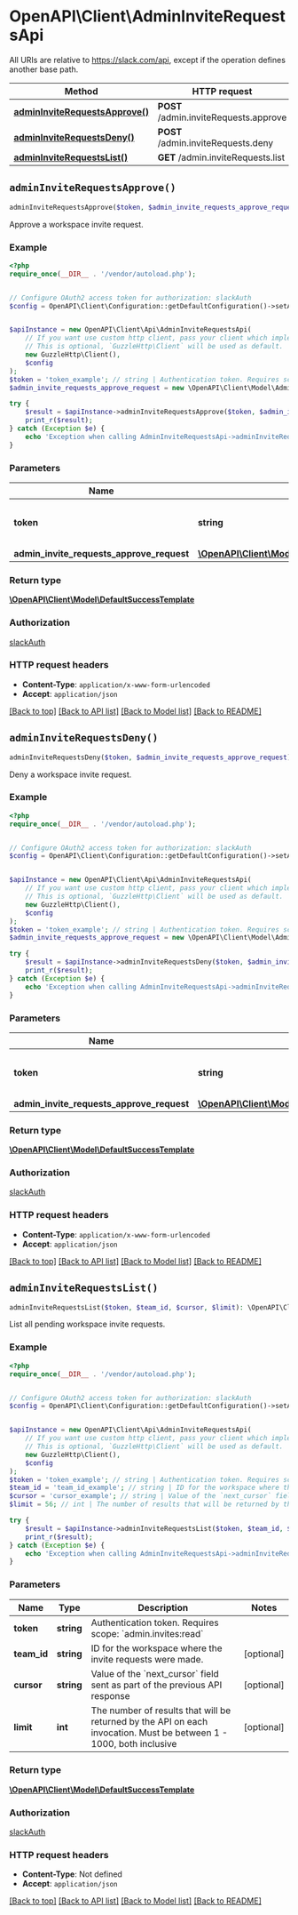 # OpenAPI\Client\AdminInviteRequestsApi

All URIs are relative to https://slack.com/api, except if the operation defines another base path.

| Method | HTTP request | Description |
| ------------- | ------------- | ------------- |
| [**adminInviteRequestsApprove()**](AdminInviteRequestsApi.md#adminInviteRequestsApprove) | **POST** /admin.inviteRequests.approve |  |
| [**adminInviteRequestsDeny()**](AdminInviteRequestsApi.md#adminInviteRequestsDeny) | **POST** /admin.inviteRequests.deny |  |
| [**adminInviteRequestsList()**](AdminInviteRequestsApi.md#adminInviteRequestsList) | **GET** /admin.inviteRequests.list |  |


## `adminInviteRequestsApprove()`

```php
adminInviteRequestsApprove($token, $admin_invite_requests_approve_request): \OpenAPI\Client\Model\DefaultSuccessTemplate
```



Approve a workspace invite request.

### Example

```php
<?php
require_once(__DIR__ . '/vendor/autoload.php');


// Configure OAuth2 access token for authorization: slackAuth
$config = OpenAPI\Client\Configuration::getDefaultConfiguration()->setAccessToken('YOUR_ACCESS_TOKEN');


$apiInstance = new OpenAPI\Client\Api\AdminInviteRequestsApi(
    // If you want use custom http client, pass your client which implements `GuzzleHttp\ClientInterface`.
    // This is optional, `GuzzleHttp\Client` will be used as default.
    new GuzzleHttp\Client(),
    $config
);
$token = 'token_example'; // string | Authentication token. Requires scope: `admin.invites:write`
$admin_invite_requests_approve_request = new \OpenAPI\Client\Model\AdminInviteRequestsApproveRequest(); // \OpenAPI\Client\Model\AdminInviteRequestsApproveRequest

try {
    $result = $apiInstance->adminInviteRequestsApprove($token, $admin_invite_requests_approve_request);
    print_r($result);
} catch (Exception $e) {
    echo 'Exception when calling AdminInviteRequestsApi->adminInviteRequestsApprove: ', $e->getMessage(), PHP_EOL;
}
```

### Parameters

| Name | Type | Description  | Notes |
| ------------- | ------------- | ------------- | ------------- |
| **token** | **string**| Authentication token. Requires scope: &#x60;admin.invites:write&#x60; | |
| **admin_invite_requests_approve_request** | [**\OpenAPI\Client\Model\AdminInviteRequestsApproveRequest**](../Model/AdminInviteRequestsApproveRequest.md)|  | [optional] |

### Return type

[**\OpenAPI\Client\Model\DefaultSuccessTemplate**](../Model/DefaultSuccessTemplate.md)

### Authorization

[slackAuth](../../README.md#slackAuth)

### HTTP request headers

- **Content-Type**: `application/x-www-form-urlencoded`
- **Accept**: `application/json`

[[Back to top]](#) [[Back to API list]](../../README.md#endpoints)
[[Back to Model list]](../../README.md#models)
[[Back to README]](../../README.md)

## `adminInviteRequestsDeny()`

```php
adminInviteRequestsDeny($token, $admin_invite_requests_approve_request): \OpenAPI\Client\Model\DefaultSuccessTemplate
```



Deny a workspace invite request.

### Example

```php
<?php
require_once(__DIR__ . '/vendor/autoload.php');


// Configure OAuth2 access token for authorization: slackAuth
$config = OpenAPI\Client\Configuration::getDefaultConfiguration()->setAccessToken('YOUR_ACCESS_TOKEN');


$apiInstance = new OpenAPI\Client\Api\AdminInviteRequestsApi(
    // If you want use custom http client, pass your client which implements `GuzzleHttp\ClientInterface`.
    // This is optional, `GuzzleHttp\Client` will be used as default.
    new GuzzleHttp\Client(),
    $config
);
$token = 'token_example'; // string | Authentication token. Requires scope: `admin.invites:write`
$admin_invite_requests_approve_request = new \OpenAPI\Client\Model\AdminInviteRequestsApproveRequest(); // \OpenAPI\Client\Model\AdminInviteRequestsApproveRequest

try {
    $result = $apiInstance->adminInviteRequestsDeny($token, $admin_invite_requests_approve_request);
    print_r($result);
} catch (Exception $e) {
    echo 'Exception when calling AdminInviteRequestsApi->adminInviteRequestsDeny: ', $e->getMessage(), PHP_EOL;
}
```

### Parameters

| Name | Type | Description  | Notes |
| ------------- | ------------- | ------------- | ------------- |
| **token** | **string**| Authentication token. Requires scope: &#x60;admin.invites:write&#x60; | |
| **admin_invite_requests_approve_request** | [**\OpenAPI\Client\Model\AdminInviteRequestsApproveRequest**](../Model/AdminInviteRequestsApproveRequest.md)|  | [optional] |

### Return type

[**\OpenAPI\Client\Model\DefaultSuccessTemplate**](../Model/DefaultSuccessTemplate.md)

### Authorization

[slackAuth](../../README.md#slackAuth)

### HTTP request headers

- **Content-Type**: `application/x-www-form-urlencoded`
- **Accept**: `application/json`

[[Back to top]](#) [[Back to API list]](../../README.md#endpoints)
[[Back to Model list]](../../README.md#models)
[[Back to README]](../../README.md)

## `adminInviteRequestsList()`

```php
adminInviteRequestsList($token, $team_id, $cursor, $limit): \OpenAPI\Client\Model\DefaultSuccessTemplate
```



List all pending workspace invite requests.

### Example

```php
<?php
require_once(__DIR__ . '/vendor/autoload.php');


// Configure OAuth2 access token for authorization: slackAuth
$config = OpenAPI\Client\Configuration::getDefaultConfiguration()->setAccessToken('YOUR_ACCESS_TOKEN');


$apiInstance = new OpenAPI\Client\Api\AdminInviteRequestsApi(
    // If you want use custom http client, pass your client which implements `GuzzleHttp\ClientInterface`.
    // This is optional, `GuzzleHttp\Client` will be used as default.
    new GuzzleHttp\Client(),
    $config
);
$token = 'token_example'; // string | Authentication token. Requires scope: `admin.invites:read`
$team_id = 'team_id_example'; // string | ID for the workspace where the invite requests were made.
$cursor = 'cursor_example'; // string | Value of the `next_cursor` field sent as part of the previous API response
$limit = 56; // int | The number of results that will be returned by the API on each invocation. Must be between 1 - 1000, both inclusive

try {
    $result = $apiInstance->adminInviteRequestsList($token, $team_id, $cursor, $limit);
    print_r($result);
} catch (Exception $e) {
    echo 'Exception when calling AdminInviteRequestsApi->adminInviteRequestsList: ', $e->getMessage(), PHP_EOL;
}
```

### Parameters

| Name | Type | Description  | Notes |
| ------------- | ------------- | ------------- | ------------- |
| **token** | **string**| Authentication token. Requires scope: &#x60;admin.invites:read&#x60; | |
| **team_id** | **string**| ID for the workspace where the invite requests were made. | [optional] |
| **cursor** | **string**| Value of the &#x60;next_cursor&#x60; field sent as part of the previous API response | [optional] |
| **limit** | **int**| The number of results that will be returned by the API on each invocation. Must be between 1 - 1000, both inclusive | [optional] |

### Return type

[**\OpenAPI\Client\Model\DefaultSuccessTemplate**](../Model/DefaultSuccessTemplate.md)

### Authorization

[slackAuth](../../README.md#slackAuth)

### HTTP request headers

- **Content-Type**: Not defined
- **Accept**: `application/json`

[[Back to top]](#) [[Back to API list]](../../README.md#endpoints)
[[Back to Model list]](../../README.md#models)
[[Back to README]](../../README.md)
